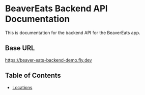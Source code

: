 # BeaverEats Backend API Documentation

This is documentation for the backend API for the BeaverEats app.

## Base URL

https://beaver-eats-backend-demo.fly.dev

## Table of Contents

- [Locations](locations.md)
